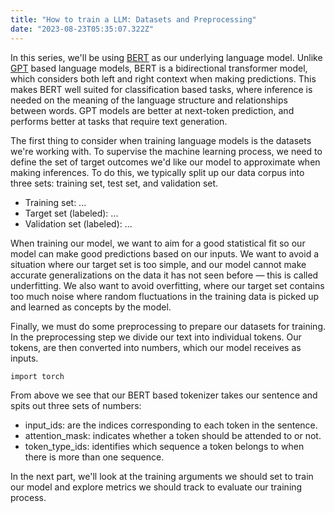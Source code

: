 ```yaml
---
title: "How to train a LLM: Datasets and Preprocessing"
date: "2023-08-23T05:35:07.322Z"
---
```


In this series, we'll be using [BERT](<https://en.wikipedia.org/wiki/BERT_(language_model)>) as our underlying language model. Unlike [GPT](https://en.wikipedia.org/wiki/Generative_pre-trained_transformer) based language models, BERT is a bidirectional transformer model, which considers both left and right context when making predictions. This makes BERT well suited for classification based tasks, where inference is needed on the meaning of the language structure and relationships between words. GPT models are better at next-token prediction, and performs better at tasks that require text generation.

The first thing to consider when training language models is the datasets we're working with. To supervise the machine learning process, we need to define the set of target outcomes we'd like our model to approximate when making inferences. To do this, we typically split up our data corpus into three sets: training set, test set, and validation set.

- Training set: ...
- Target set (labeled): ...
- Validation set (labeled): ...

When training our model, we want to aim for a good statistical fit so our model can make good predictions based on our inputs. We want to avoid a situation where our target set is too simple, and our model cannot make accurate generalizations on the data it has not seen before — this is called underfitting. We also want to avoid overfitting, where our target set contains too much noise where random fluctuations in the training data is picked up and learned as concepts by the model.

Finally, we must do some preprocessing to prepare our datasets for training. In the preprocessing step we divide our text into individual tokens. Our tokens, are then converted into numbers, which our model receives as inputs.

```python3
import torch
```

From above we see that our BERT based tokenizer takes our sentence and spits out three sets of numbers:

- input_ids: are the indices corresponding to each token in the sentence.
- attention_mask: indicates whether a token should be attended to or not.
- token_type_ids: identifies which sequence a token belongs to when there is more than one sequence.

In the next part, we'll look at the training arguments we should set to train our model and explore metrics we should track to evaluate our training process.
